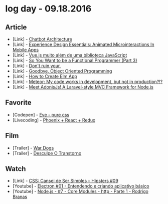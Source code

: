 # log day - 09.18.2016

## Article

- \[Link\] - [Chatbot Architecture](https://medium.com/@surmenok/chatbot-architecture-496f5bf820ed#.i9xphxxsa)
- \[Link\] - [Experience Design Essentials: Animated Microinteractions In Mobile Apps](https://www.smashingmagazine.com/2016/08/experience-design-essentials-animated-microinteractions-in-mobile-apps/)
- \[Link\] - [Vue.js muito além de uma biblioteca JavaScript](https://medium.com/@Juscilan/vue-js-muito-al%C3%A9m-de-uma-biblioteca-javascript-2cf3b315da8b#.8ar80dmv4)
- \[Link\] - [So You Want to be a Functional Programmer (Part 3)](https://medium.com/@cscalfani/so-you-want-to-be-a-functional-programmer-part-3-1b0fd14eb1a7#.el66tmwfc)
- \[Link\] - [Don't ruin your <img>](https://medium.freecodecamp.com/you-need-to-stop-making-these-6-mistakes-with-your-img-s-e242c02d14be#.86967xsml)
- \[Link\] - [Goodbye, Object Oriented Programming](https://medium.com/@cscalfani/goodbye-object-oriented-programming-a59cda4c0e53#.3tg6abnkf)
- \[Link\] - [How to Create Elm App](https://medium.com/@eduardkyvenko/how-to-create-elm-app-cf052629a11a#.tgyboi2rp)
- \[Link\] - [Meteor: My code works in development, but not in production?!?](https://medium.com/@william.b/meteor-my-code-works-in-development-but-not-in-production-f57290198273#.sckf31wsr)
- \[Link\] - [Meet AdonisJs! A Laravel-style MVC Framework for Node.js](https://scotch.io/tutorials/meet-adonisjs-a-laravel-style-mvc-framework-for-node-js)


## Favorite

- \[Codepen\] - [Eve - pure css](https://codepen.io/daliannyvieira/full/reXJxo/)
- \[Livecoding\] - [Phoenix + React + Redux](https://www.livecoding.tv/jbhatab/)


## Film 

- \[Trailer\] - [War Dogs](https://www.youtube.com/watch?v=BlgSiVVQcLQ)
- \[Trailer\] - [Desculpe O Transtorno](https://www.youtube.com/watch?v=HjOYVox7iew)


## Watch

- \[Link\] - [CSS: Cansei de Ser Simples – Hipsters #09](http://hipsters.tech/css-cansei-de-ser-simples-hipsters-09/)
- \[Youtube\] - [Electron #01 - Entendendo e criando aplicativo básico](https://www.youtube.com/watch?v=L5xQ9MZQxio)
- \[Youtube\] - [Node.js - #7 - Core Modules - http - Parte 1 - Rodrigo Branas](https://www.youtube.com/watch?v=Pp3OCaOCeWk)
